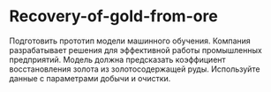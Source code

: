 # Recovery-of-gold-from-ore
Подготовить прототип модели машинного обучения. Компания разрабатывает решения для эффективной работы промышленных предприятий.  Модель должна предсказать коэффициент восстановления золота из золотосодержащей руды. Используйте данные с параметрами добычи и очистки.
